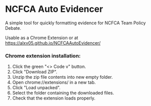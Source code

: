 # NCFCA Auto Evidencer
A simple tool for quickly formatting evidence for NCFCA Team Policy Debate.

Usable as a Chrome Extension or at https://alxv05.github.io/NCFCAAutoEvidencer/

### Chrome extension installation:
1. Click the green "<> Code v" button.
2. Click "Download ZIP".
3. Unzip the zip file contents into new empty folder.
4. Open chrome://extensions/ in a new tab.
5. Click "Load unpacked".
6. Select the folder containing the downloaded files.
7. Check that the extension loads properly.
